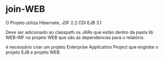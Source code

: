 # join-WEB
O Projeto utiliza Hibernate, JSF 2.2 CDI EJB 3.1


Deve ser adicionado ao classpath os JARs que estão dentro da pasta lib WEB-INF no projeto WEB que são as dependencias para o relatório.


é necessário criar um projeto Enterprise Application Project que englobe o projeto EJB e projeto WEB.
